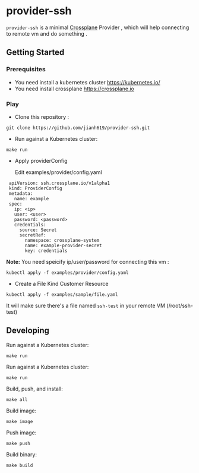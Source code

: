 # provider-ssh

`provider-ssh` is a minimal [Crossplane](https://crossplane.io/) Provider
, which will help connecting to remote vm and do something .


## Getting Started

### Prerequisites

- You need install a kubernetes cluster https://kubernetes.io/
- You need install crossplane https://crossplane.io

### Play

- Clone this repository :

```console
git clone https://github.com/jianh619/provider-ssh.git
```

- Run against a Kubernetes cluster:

```console
make run
```

- Apply providerConfig 
  
  Edit examples/provider/config.yaml
  
```console
 apiVersion: ssh.crossplane.io/v1alpha1
 kind: ProviderConfig
 metadata:
   name: example
 spec:
   ip: <ip>
   user: <user>
   password: <password>
   credentials:
     source: Secret
     secretRef:
       namespace: crossplane-system
       name: example-provider-secret
       key: credentials
```
**Note:** You need speicify ip/user/password for connecting this vm :

```
kubectl apply -f examples/provider/config.yaml
```

- Create a File Kind Customer Resource

```console
kubectl apply -f examples/sample/file.yaml
```

It will make sure there's a file named `ssh-test` in your remote VM (/root/ssh-test)

## Developing

Run against a Kubernetes cluster:

```console
make run
```

Run against a Kubernetes cluster:
```console
make run
```

Build, push, and install:

```console
make all
```

Build image:

```console
make image
```

Push image:

```console
make push
```

Build binary:

```console
make build
```
